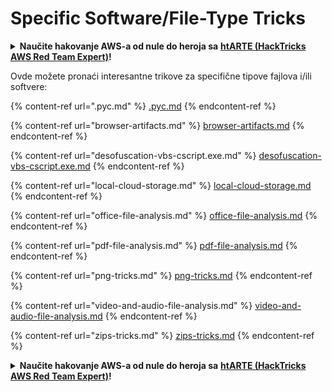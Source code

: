 # Specific Software/File-Type Tricks

<details>

<summary><strong>Naučite hakovanje AWS-a od nule do heroja sa</strong> <a href="https://training.hacktricks.xyz/courses/arte"><strong>htARTE (HackTricks AWS Red Team Expert)</strong></a><strong>!</strong></summary>

Drugi načini podrške HackTricks-u:

* Ako želite da vidite **vašu kompaniju reklamiranu na HackTricks-u** ili **preuzmete HackTricks u PDF formatu** proverite [**SUBSCRIPTION PLANS**](https://github.com/sponsors/carlospolop)!
* Nabavite [**zvanični PEASS & HackTricks swag**](https://peass.creator-spring.com)
* Otkrijte [**The PEASS Family**](https://opensea.io/collection/the-peass-family), našu kolekciju ekskluzivnih [**NFT-ova**](https://opensea.io/collection/the-peass-family)
* **Pridružite se** 💬 [**Discord grupi**](https://discord.gg/hRep4RUj7f) ili [**telegram grupi**](https://t.me/peass) ili nas **pratite** na **Twitter-u** 🐦 [**@hacktricks\_live**](https://twitter.com/hacktricks\_live)**.**
* **Podelite svoje hakovanje trikove slanjem PR-ova na** [**HackTricks**](https://github.com/carlospolop/hacktricks) i [**HackTricks Cloud**](https://github.com/carlospolop/hacktricks-cloud) github repozitorijume.

</details>

Ovde možete pronaći interesantne trikove za specifične tipove fajlova i/ili softvere:

{% content-ref url=".pyc.md" %}
[.pyc.md](.pyc.md)
{% endcontent-ref %}

{% content-ref url="browser-artifacts.md" %}
[browser-artifacts.md](browser-artifacts.md)
{% endcontent-ref %}

{% content-ref url="desofuscation-vbs-cscript.exe.md" %}
[desofuscation-vbs-cscript.exe.md](desofuscation-vbs-cscript.exe.md)
{% endcontent-ref %}

{% content-ref url="local-cloud-storage.md" %}
[local-cloud-storage.md](local-cloud-storage.md)
{% endcontent-ref %}

{% content-ref url="office-file-analysis.md" %}
[office-file-analysis.md](office-file-analysis.md)
{% endcontent-ref %}

{% content-ref url="pdf-file-analysis.md" %}
[pdf-file-analysis.md](pdf-file-analysis.md)
{% endcontent-ref %}

{% content-ref url="png-tricks.md" %}
[png-tricks.md](png-tricks.md)
{% endcontent-ref %}

{% content-ref url="video-and-audio-file-analysis.md" %}
[video-and-audio-file-analysis.md](video-and-audio-file-analysis.md)
{% endcontent-ref %}

{% content-ref url="zips-tricks.md" %}
[zips-tricks.md](zips-tricks.md)
{% endcontent-ref %}

<details>

<summary><strong>Naučite hakovanje AWS-a od nule do heroja sa</strong> <a href="https://training.hacktricks.xyz/courses/arte"><strong>htARTE (HackTricks AWS Red Team Expert)</strong></a><strong>!</strong></summary>

Drugi načini podrške HackTricks-u:

* Ako želite da vidite **vašu kompaniju reklamiranu na HackTricks-u** ili **preuzmete HackTricks u PDF formatu** proverite [**SUBSCRIPTION PLANS**](https://github.com/sponsors/carlospolop)!
* Nabavite [**zvanični PEASS & HackTricks swag**](https://peass.creator-spring.com)
* Otkrijte [**The PEASS Family**](https://opensea.io/collection/the-peass-family), našu kolekciju ekskluzivnih [**NFT-ova**](https://opensea.io/collection/the-peass-family)
* **Pridružite se** 💬 [**Discord grupi**](https://discord.gg/hRep4RUj7f) ili [**telegram grupi**](https://t.me/peass) ili nas **pratite** na **Twitter-u** 🐦 [**@hacktricks\_live**](https://twitter.com/hacktricks\_live)**.**
* **Podelite svoje hakovanje trikove slanjem PR-ova na** [**HackTricks**](https://github.com/carlospolop/hacktricks) i [**HackTricks Cloud**](https://github.com/carlospolop/hacktricks-cloud) github repozitorijume.

</details>
